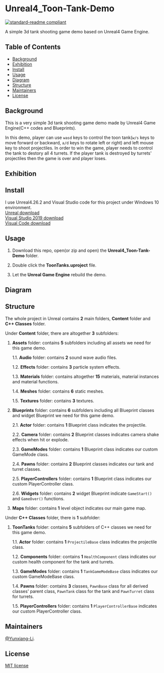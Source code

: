 # Unreal4_Toon-Tank-Demo

[![standard-readme compliant](https://img.shields.io/badge/readme%20style-standard-brightgreen.svg?style=flat-square)](https://github.com/RichardLitt/standard-readme)

A simple 3d tank shooting game demo based on Unreal4 Game Engine.

## Table of Contents

- [Background](#Background)
- [Exhibition](#Exhibition)
- [Install](#install)
- [Usage](#usage)
- [Diagram](#Diagram)
- [Structure](#Structure)
- [Maintainers](#Maintainers)
- [License](#license)

## Background

This is a very simple 3d tank shooting game demo made by Unreal4 Game Engine(C++ codes and Blueprints).

In this demo, player can use `wasd` keys to control the toon tank(`w/s` keys to move forward or backward, `a/d` keys to rotate left or right) and left mouse key to shoot projectiles. In order to win the game, player needs to control the tank to destory all 4 turrets. If the player tank is destroyed by turrets' projectiles then the game is over and player loses.

## Exhibition

## Install

I use Unreal4.26.2 and Visual Studio code for this project under Windows 10 environment.<br>
[Unreal download](https://www.unrealengine.com/en-US/download)<br>
[Visual Studio 2019 download](https://visualstudio.microsoft.com/thank-you-downloading-visual-studio/?sku=Community&rel=16)<br>
[Visual Code download](https://code.visualstudio.com/docs/?dv=win)

## Usage

1. Download this repo, open(or zip and open) the **Unreal4_Toon-Tank-Demo** folder.

2. Double click the **ToonTanks.uproject** file.

3. Let the **Unreal Game Engine** rebuild the demo.

## Diagram

## Structure

The whole project in Unreal contains **2** main folders, **Content** folder and **C++ Classes** folder.

Under **Content** folder, there are altogether **3** subfolders:

1. **Assets** folder: contains **5** subfolders including all assets we need for this game demo.

      1.1. **Audio** folder: contains **2** sound wave audio files.

      1.2. **Effects** folder: contains **3** particle system effects.

      1.3. **Materials** folder: contains altogether **15** materials, material instances and material functions.

      1.4. **Meshes** folder: contains **6** static meshes.

      1.5. **Textures** folder: contains **3** textures.
      
2. **Blueprints** folder: contains **6** subfolders including all Blueprint classes and widget Blueprint we need for this game demo.

      2.1. **Actor** folder: contains **1** Blueprint class indicates the projectile.

      2.2. **Camera** folder: contains **2** Blueprint classes indicates camera shake effects when hit or explode.

      2.3. **GameModes** folder: contains **1** Blueprint class indicates our custom GameMode class.

      2.4. **Pawns** folder: contains **2** Blueprint classes indicates our tank and turret classes.

      2.5. **PlayerControllers** folder: contains **1** Blueprint class indicates our custom PlayerController class.
      
      2.6. **Widgets** folder: contains **2** widget Blueprint indicate `GameStart()` and `GameOver()` functions.

3. **Maps** folder: contains **1** level object indicates our main game map.

Under **C++ Classes** folder, there is **1** subfolder:

1. **ToonTanks** folder: contains **5** subfolders of C++ classes we need for this game demo.

      1.1. **Actor** folder: contains **1** `ProjectileBase` class indicates the projectile class.

      1.2. **Components** folder: contains **1** `HealthComponent` class indicates our custom health component for the tank and turrets.

      1.3. **GameModes** folder: contains **1** `TankGameModeBase` class indicates our custom GameModeBase class.

      1.4. **Pawns** folder: contains **3** classes, `PawnBase` class for all derived classes' parent class, `PawnTank` class for the tank and `PawnTurret` class for turrets.

      1.5. **PlayerControllers** folder: contains **1** `PlayerControllerBase` indicates our custom PlayerController class.
      
## Maintainers

[@Yunxiang-Li](https://github.com/Yunxiang-Li).

## License

[MIT license](https://github.com/Yunxiang-Li/Unreal4_Toon-Tank-Demo/blob/main/LICENSE)
